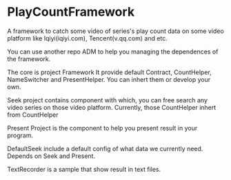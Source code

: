 # PlayCountFramework
A framework to catch some video of series's play count data on some video platform like Iqiyi(iqiyi.com), Tencent(v.qq.com) and etc.

You can use another repo ADM to help you managing the dependences of the framework.

The core is project Framework
It provide default Contract, CountHelper, NameSwitcher and PresentHelper.
You can inhert them or develop your own.

Seek project contains component with which, you can free search any video series on those video platform. Currently, those CountHelper inhert from CountHelper

Present Project is the component to help you present result in your program.

DefaultSeek include a default config of what data we currently need. Depends on Seek and Present.

TextRecorder is a sample that show result in text files.